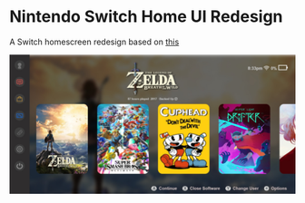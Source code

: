 # Nintendo Switch Home UI Redesign

A Switch homescreen redesign based on [this](https://www.reddit.com/r/NintendoSwitch/comments/eh2h7m/nintendo_switch_home_redesign_dark_theme)

![](https://raw.githubusercontent.com/JT4A/Nintendo-Switch-Home-UI-Redesign/master/img/Switch.jpg)
